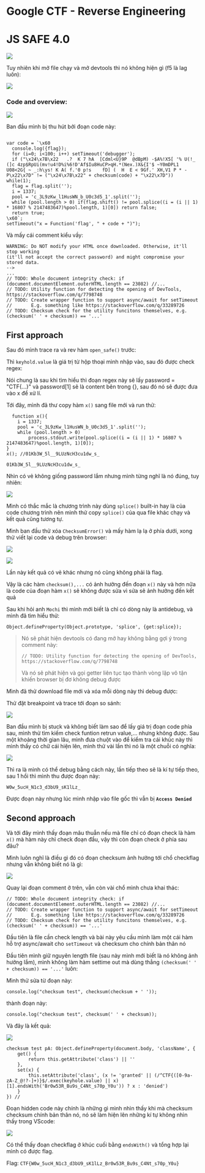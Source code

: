# Google CTF - Reverse Engineering
# JS SAFE 4.0 
![](https://i.imgur.com/HhKIUby.png)

Tuy nhiên khi mở file chạy và mở devtools thì nó không hiện gì (f5 là lag luôn):

![](https://i.imgur.com/jCyShIZ.png)

### Code and overview:

![](https://i.imgur.com/I6F9D7k.png)

Ban đầu mình bị thu hút bởi đoạn code này:

```javascript=

var code = `\x60
  console.log({flag}); 
  for (i=0; i<100; i++) setTimeout('debugger');
  if ("\x24\x7B\x22   .?  K 7 hA  [Cdml<U}9P  @dBpM) -$A%!X5[ '% U(!_ (]c 4zp$RpUi(mv!u4!D%i%6!D'Af$Iu8HuCP>qH.*(Nex.)X&{I'$ ~Y0mDPL1 U08<2G{ ~ _:h\ys! K A( f.'0 p!s    fD] (  H  E < 9Gf.' XH,V1 P * -P\x22\x7D" != ("\x24\x7B\x22" + checksum(code) + "\x22\x7D")) while(1);
  flag = flag.split('');
  i‍ = 1337;
  pool = 'c_3L9zKw_l1HusWN_b_U0c3d5_1'.split('');
  while (pool.length > 0) if(flag.shift() != pool.splice((i = (i || 1) * 16807 % 2147483647)%pool.length, 1)[0]) return false;
  return true;
\x60`;
setTimeout("x = Function('flag', " + code + ")");  
```
Và mấy cái comment kiểu vầy:

```
WARNING: Do NOT modify your HTML once downloaded. Otherwise, it'll stop working
(it'll not accept the correct password) and might compromise your stored data.
-->
...
// TODO: Whole document integrity check: if (document.documentElement.outerHTML.length == 23082) //...
// TODO: Utility function for detecting the opening of DevTools, https://stackoverflow.com/q/7798748
// TODO: Create wrapper function to support async/await for setTimeout
//       E.g. something like https://stackoverflow.com/q/33289726
// TODO: Checksum check for the utility funcitons themselves, e.g. (checksum(' ' + checksum)) == '...'
```

## First approach


Sau đó mình trace ra và rev hàm `open_safe()` trước:

Thì `keyhold.value` là giá trị từ hộp thoại mình nhập vào, sau đó được check regex:

Nói chung là sau khi tìm hiểu thì đoạn regex này sẽ lấy password = "CTF{...}" và password[1] sẽ là content bên trong {}, sau đó nó sẽ được đưa vào x để xử lí.

Tới đây, mình đã thư copy hàm `x()` sang file mới và run thử:

```javascript=
  function x(){ 
    i = 1337;
    pool = 'c_3L9zKw_l1HusWN_b_U0c3d5_1'.split('');
    while (pool.length > 0) 
        process.stdout.write(pool.splice((i = (i || 1) * 16807 % 2147483647)%pool.length, 1)[0]);
}
x(); //01Kb3W_5l__9LUzNcH3cu1dw_s_
```
`01Kb3W_5l__9LUzNcH3cu1dw_s_`

Nhìn có vẻ không giống password lắm nhưng mình từng nghĩ là nó đúng, tuy nhiên:

![](https://i.imgur.com/aqgYFVF.png)

Mình có thắc mắc là chương trình này dùng `splice()` built-in hay là của code chương trình nên mình thử copy `splice()` của qua file khác chạy và kết quả cũng tương tự.  

Mình ban đầu thử xóa `ChecksumError()` và mấy hàm lạ lạ ở phía dưới, xong thử viết lại code và debug trên browser:

![](https://i.imgur.com/3XFTNlA.png)

![](https://i.imgur.com/7UNUgB2.png)

Lần này kết quả có vẻ khác nhưng nó cũng không phải là flag.

Vậy là các hàm `checksum(),...` có ảnh hưởng đến đoạn `x()` này và hơn nữa là code của đoạn hàm `x()` sẽ không được sửa vì sửa sẽ ảnh hưởng đến kết quả

Sau khi hỏi anh `Mochi` thì mình mới biết là chỉ có dòng này là antidebug, và mình đã tìm hiểu thử:



```javascript=
Object.defineProperty(Object.prototype, 'splice', {get:splice});
```
> Nó sẽ phát hiện devtools có đang mở hay không bằng gợi ý trong comment này:
>
>`// TODO: Utility function for detecting the opening of DevTools, https://stackoverflow.com/q/7798748`
>
> Và nó sẽ phát hiện và gọi getter liên tục tạo thành vòng lặp vô tận khiến browser bị đơ không debug được



Mình đã thử download file mới và xóa mỗi dòng này thì debug được:

Thử đặt breakpoint và trace tới đoạn so sánh:

![](https://i.imgur.com/fodvvZR.png)

Ban đầu mình bị stuck và không biết làm sao để lấy giá trị đoạn code phía sau, mình thử tìm kiếm check funtion retrun value,... nhưng không được. Sau một khoảng thời gian lâu, mình đưa chuột vào để kiểm tra cái khúc này thì mình thấy có chữ cái hiện lên, mình thử vài lần thì nó là một chuỗi có nghĩa:

![](https://i.imgur.com/wN1IQ6z.png)

Thì ra là mình có thể debug bằng cách này, lần tiếp theo sẽ là kí tự tiếp theo, sau 1 hồi thì mình thu được đoạn này:

`W0w_5ucH_N1c3_d3bU9_sK1lLz_`

Được đoạn này nhưng lúc mình nhập vào file gốc thì vẫn bị **`Access Denied`**

## Second approach

Và tới đây mình thấy đoạn mâu thuẫn nếu mà file chỉ có đoạn check là hàm `x()` mà hàm này chỉ check đoạn đầu, vậy thì còn đoạn check ở phía sau đâu?

Mình luôn nghĩ là điều gì đó có đoạn checksum ảnh hưởng tới chổ checkflag nhưng vẫn không biết nó là gì:

![](https://i.imgur.com/89Im5kr.png)

Quay lại đoạn comment ở trên, vẫn còn vài chổ mình chưa khai thác:

```
// TODO: Whole document integrity check: if (document.documentElement.outerHTML.length == 23082) //...
// TODO: Create wrapper function to support async/await for setTimeout
//       E.g. something like https://stackoverflow.com/q/33289726
// TODO: Checksum check for the utility funcitons themselves, e.g. (checksum(' ' + checksum)) == '...'
```
Đầu tiên là file cần check length và bài này yêu cầu mình làm một cái hàm hỗ trợ async/await cho `setTimeout` và checksum cho chính bản thân nó

Đầu tiên mình giữ nguyên length file (sau này mình mới biết là nó không ảnh hưởng lắm), mình không làm hàm settime out mà dùng thẳng `(checksum(' ' + checksum)) == '...'` luôn:

Mình thử sửa từ đoạn này:

`console.log("checksum test", checksum(checksum + ' '));` 

thành đoạn này: 

`console.log("checksum test", checksum(' ' + checksum));` 

Và đây là kết quả:

![](https://i.imgur.com/4bZXq8Z.png)


```javascript=
checksum test pA: Object.defineProperty(document.body, 'className', {
    get() {
        return this.getAttribute('class') || ''
    },
    set(x) {
        this.setAttribute('class', (x != 'granted' || (/^CTF{([0-9a-zA-Z_@!?-]+)}$/.exec(keyhole.value) || x)[1].endsWith('Br0w53R_Bu9s_C4Nt_s70p_Y0u')) ? x : 'denied')
    }
}) //
```
Đoạn hidden code này chính là những gì mình nhìn thấy khi mà checksum checksum chính bản thân nó, nó sẽ làm hiện lên những kí tự không nhìn thấy trong VScode:

![](https://i.imgur.com/M4B3Epm.png)

Có thể thấy đoạn checkflag ở khúc cuối bằng `endsWith()` và tổng hợp lại mình có được flag.

Flag: `CTF{W0w_5ucH_N1c3_d3bU9_sK1lLz_Br0w53R_Bu9s_C4Nt_s70p_Y0u}`